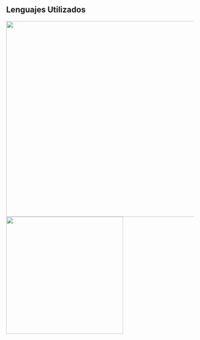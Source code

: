 ## Lenguajes Utilizados
<p align="left">
  <a href="https://wakatime.com/@_Tato">
    <img width = "525" src="https://github-readme-stats.vercel.app/api/wakatime?username=_Tato&theme=vue&langs_count=10"/>
  </a>
  <a href="https://github.com/anuraghazra/convoychat">
    <img width = "314" src="https://github-readme-stats.vercel.app/api/top-langs/?username=TatoBig&hide=css,html&langs_count=6&theme=vue" /> 
  </>
